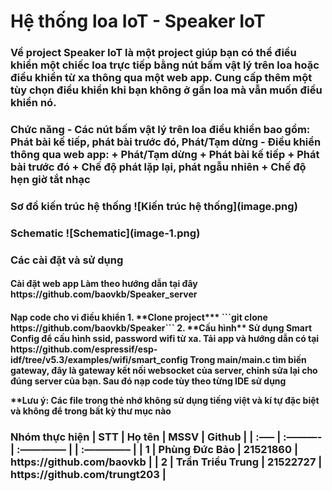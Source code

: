 <h1>Hệ thống loa IoT - Speaker IoT
<h3> Về project
Speaker IoT là một project giúp bạn có thể điều khiển một chiếc loa trực tiếp bằng nút bấm vật lý trên loa hoặc điều khiển từ xa thông qua một web app. Cung cấp thêm một tùy chọn điều khiển khi bạn không ở gần loa mà vẫn muốn điều khiển nó.

<h3> Chức năng
- Các nút bấm vật lý trên loa điều khiển bao gồm: Phát bài kế tiếp, phát bài trước đó, Phát/Tạm dừng
- Điều khiển thông qua web app:
    + Phát/Tạm dừng
    + Phát bài kế tiếp
    + Phát bài trước đó
    + Chế độ phát lặp lại, phát ngẫu nhiên
    + Chế độ hẹn giờ tắt nhạc

<h3> Sơ đồ kiến trúc hệ thống
![Kiến trúc hệ thống](image.png)

<h3> Schematic
![Schematic](image-1.png)

<h3> Các cài đặt và sử dụng
<h4> Cài đặt web app
Làm theo hướng dẫn tại đây https://github.com/baovkb/Speaker_server
<h4> Nạp code cho vi điều khiển
1. **Clone project***
```git clone https://github.com/baovkb/Speaker```
2. **Cấu hình**
Sử dụng Smart Config để cấu hình ssid, password wifi từ xa. Tải app và hướng dẫn có tại https://github.com/espressif/esp-idf/tree/v5.3/examples/wifi/smart_config
Trong main/main.c tìm biến gateway, đây là gateway kết nối websocket của server, chỉnh sửa lại cho đúng server của bạn.
Sau đó nạp code tùy theo từng IDE sử dụng

**Lưu ý: Các file trong thẻ nhớ không sử dụng tiếng việt và kí tự đặc biệt và không để trong bất kỳ thư mục nào

<h3> Nhóm thực hiện
| STT | Họ tên | MSSV | Github |
| :—– | :———- | :————– | | :————– |
| 1 | Phùng Đức Bảo | 21521860 | https://github.com/baovkb |
| 2 | Trần Triều Trung | 21522727 | https://github.com/trungt203 |